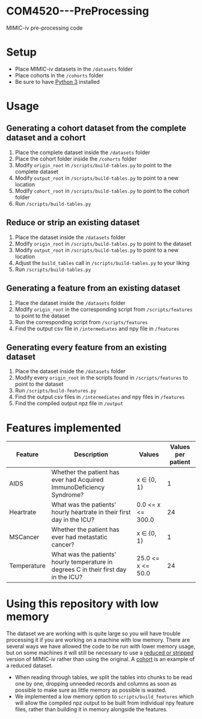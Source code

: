 # COM4520---PreProcessing
MIMIC-iv pre-processing code

# Setup
- Place MIMIC-iv datasets in the `/datasets` folder
- Place cohorts in the `/cohorts` folder
- Be sure to have [Python 3](https://www.python.org/downloads/) installed

# Usage

## Generating a cohort dataset from the complete dataset and a cohort
1. Place the complete dataset inside the `/datasets` folder
2. Place the cohort folder inside the `/cohorts` folder
3. Modify `origin_root` in `/scripts/build-tables.py` to point to the complete dataset
4. Modify `output_root` in `/scripts/build-tables.py` to point to a new location
5. Modify `cohort_root` in `/scripts/build-tables.py` to point to the cohort folder
6. Run `/scripts/build-tables.py`

## Reduce or strip an existing dataset
1. Place the dataset inside the `/datasets` folder
2. Modify `origin_root` in `/scripts/build-tables.py` to point to the dataset
3. Modify `output_root` in `/scripts/build-tables.py` to point to a new location
4. Adjust the `build_tables` call in `/scripts/build-tables.py` to your liking
5. Run `/scripts/build-tables.py`

## Generating a feature from an existing dataset
1. Place the dataset inside the `/datasets` folder
2. Modify `origin_root` in the corresponding script from `/scripts/features` to point to the dataset
3. Run the corresponding script from `/scripts/features`
4. Find the output csv file in `/intermediates` and npy file in `/features`

## Generating every feature from an existing dataset
1. Place the dataset inside the `/datasets` folder
2. Modify every `origin_root` in the scripts found in `/scripts/features` to point to the dataset
3. Run `/scripts/build-features.py`
4. Find the output csv files in `/intermediates` and npy files in `/features`
5. Find the compiled output npz file in `/output`

# Features implemented
| Feature | Description | Values | Values per patient |
| --- |---| --- | --- |
| AIDS | Whether the patient has ever had Acquired ImmunoDeficiency Syndrome? | x ∈ {0, 1} | 1 |
| Heartrate | What was the patients' hourly heartrate in their first day in the ICU? | 0.0 <= x <= 300.0 | 24
| MSCancer | Whether the patient has ever had metastatic cancer? | x ∈ {0, 1} | 1 |
| Temperature | What was the patients' hourly temperature in degrees C in their first day in the ICU? | 25.0 <= x <= 50.0 | 24

# Using this repository with low memory
The dataset we are working with is quite large so you will have trouble processing it if you are working on a machine with low memory. There are several ways we have allowed the code to be run with lower memory usage, but on some machines it will still be necessary to use a [reduced or stripped](#reduce-or-strip-an-existing-dataset) version of MIMIC-iv rather than using the original. A [cohort](#generating-a-cohort-dataset-from-the-complete-dataset-and-a-cohort) is an example of a reduced dataset.
- When reading through tables, we split the tables into chunks to be read one by one, dropping unneeded records and columns as soon as possible to make sure as little memory as possible is wasted.
- We implemented a low memory option to `scripts/build_features` which will allow the compiled npz output to be built from individual npy feature files, rather than building it in memory alongside the features.